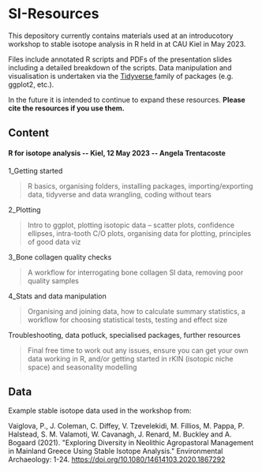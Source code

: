 # SI-Resources
This depository currently contains materials used at an introducotory workshop to stable isotope analysis in R held in at CAU Kiel in May 2023. <p>
Files include annotated R scripts and PDFs of the presentation slides including a detailed breakdown of the scripts. Data manipulation and visualisation is undertaken via the <a href = "https://www.tidyverse.org/"> Tidyverse  </a> family of packages (e.g. ggplot2, etc.). <p>
In the future it is intended to continue to expand these resources.
<b> Please cite the resources if you use them. </b>


## Content
#### R for isotope analysis -- Kiel, 12 May 2023 -- Angela Trentacoste
1_Getting started
> R basics, organising folders, installing packages, importing/exporting data, tidyverse and data wrangling, coding without tears

2_Plotting
>Intro to ggplot, plotting isotopic data – scatter plots, confidence ellipses, intra-tooth C/O plots, organising data for plotting, principles of good data viz

3_Bone collagen quality checks
> A workflow for interrogating bone collagen SI data, removing poor quality samples 

4_Stats and data manipulation
> Organising and joining data, how to calculate summary statistics, a workflow for choosing statistical tests, testing and effect size

Troubleshooting, data potluck, specialised packages, further resources
> Final free time to work out any issues, ensure you can get your own data working in R, and/or getting started in rKIN (isotopic niche space) and seasonality modelling

## Data
Example stable isotope data used in the workshop from: <p>
Vaiglova, P., J. Coleman, C. Diffey, V. Tzevelekidi, M. Fillios, M. Pappa, P. Halstead, S. M. Valamoti, W. Cavanagh, J. Renard, M. Buckley and A. Bogaard (2021). "Exploring Diversity in Neolithic Agropastoral Management in Mainland Greece Using Stable Isotope Analysis." Environmental Archaeology: 1-24. https://doi.org/10.1080/14614103.2020.1867292
